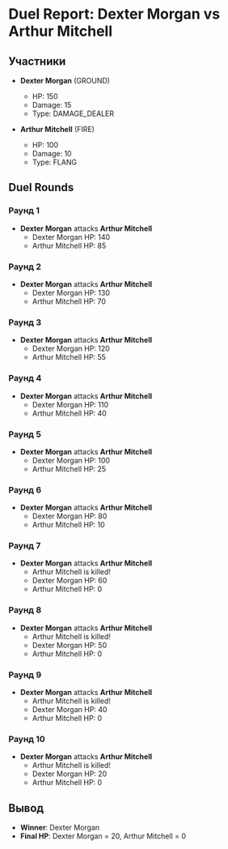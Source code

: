 # Duel Report: Dexter Morgan vs Arthur Mitchell


## Участники
- **Dexter Morgan** (GROUND)
    - HP: 150
    - Damage: 15
    - Type: DAMAGE_DEALER

- **Arthur Mitchell** (FIRE)
    - HP: 100
    - Damage: 10
    - Type: FLANG

## Duel Rounds

### Раунд 1
- **Dexter Morgan** attacks **Arthur Mitchell**
    - Dexter Morgan HP: 140
    - Arthur Mitchell HP: 85

### Раунд 2
- **Dexter Morgan** attacks **Arthur Mitchell**
    - Dexter Morgan HP: 130
    - Arthur Mitchell HP: 70

### Раунд 3
- **Dexter Morgan** attacks **Arthur Mitchell**
    - Dexter Morgan HP: 120
    - Arthur Mitchell HP: 55

### Раунд 4
- **Dexter Morgan** attacks **Arthur Mitchell**
    - Dexter Morgan HP: 110
    - Arthur Mitchell HP: 40

### Раунд 5
- **Dexter Morgan** attacks **Arthur Mitchell**
    - Dexter Morgan HP: 100
    - Arthur Mitchell HP: 25

### Раунд 6
- **Dexter Morgan** attacks **Arthur Mitchell**
    - Dexter Morgan HP: 80
    - Arthur Mitchell HP: 10

### Раунд 7
- **Dexter Morgan** attacks **Arthur Mitchell**
    - Arthur Mitchell is killed!
    - Dexter Morgan HP: 60
    - Arthur Mitchell HP: 0

### Раунд 8
- **Dexter Morgan** attacks **Arthur Mitchell**
    - Arthur Mitchell is killed!
    - Dexter Morgan HP: 50
    - Arthur Mitchell HP: 0

### Раунд 9
- **Dexter Morgan** attacks **Arthur Mitchell**
    - Arthur Mitchell is killed!
    - Dexter Morgan HP: 40
    - Arthur Mitchell HP: 0

### Раунд 10
- **Dexter Morgan** attacks **Arthur Mitchell**
    - Arthur Mitchell is killed!
    - Dexter Morgan HP: 20
    - Arthur Mitchell HP: 0

## Вывод
- **Winner**: Dexter Morgan
- **Final HP**: Dexter Morgan = 20, Arthur Mitchell = 0
